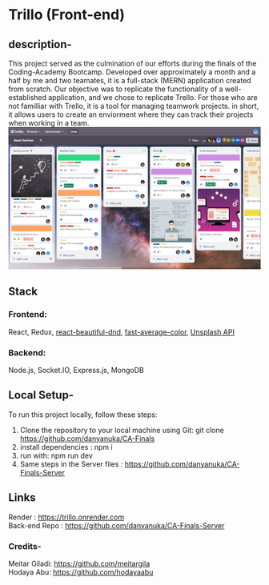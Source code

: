 # Trillo (Front-end)

## description-

This project served as the culmination of our efforts during the finals of the Coding-Academy Bootcamp. Developed over approximately a month and a half by me and two teamates, it is a full-stack (MERN) application created from scratch. Our objective was to replicate the functionality of a well-established application, and we chose to replicate Trello.
For those who are not familliar with Trello, it is a tool for managing teamwork projects. in short, it allows users to create an enviorment where they can track their projects when working in a team.
![](/public/imgs/screenshot.png)

## Stack

### Frontend:

React, Redux, [react-beautiful-dnd](https://github.com/atlassian/react-beautiful-dnd), [fast-average-color](https://github.com/fast-average-color/fast-average-color), [Unsplash API](https://unsplash.com/developers)

### Backend:

Node.js, Socket.IO, Express.js, MongoDB

## Local Setup-

To run this project locally, follow these steps:

1. Clone the repository to your local machine using Git:
   git clone https://github.com/danyanuka/CA-Finals
2. install dependencies : npm i
3. run with: npm run dev
4. Same steps in the Server files : https://github.com/danyanuka/CA-Finals-Server

## Links

Render : https://trillo.onrender.com<br>
Back-end Repo : https://github.com/danyanuka/CA-Finals-Server

### Credits-

Meitar Giladi: https://github.com/meitargila <br>
Hodaya Abu: https://github.com/hodayaabu
